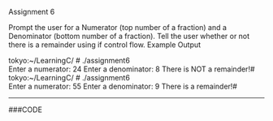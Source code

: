 Assignment 6

Prompt the user for a Numerator (top number of a fraction) and a Denominator (bottom number of a fraction). Tell the user whether or not there is a remainder using if control flow.
Example Output

tokyo:~/LearningC/ # ./assignment6                                                                             
Enter a numerator: 24
Enter a denominator: 8
There is NOT a remainder!#
tokyo:~/LearningC/ # ./assignment6                                                                             
Enter a numerator: 55
Enter a denominator: 9
There is a remainder!# 

-----

###CODE
